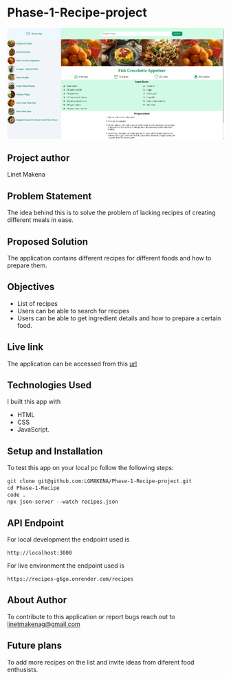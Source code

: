 # Phase-1-Recipe-project

![](./screenshot.png)


## Project author
Linet Makena



## Problem Statement
 The idea behind this is to solve the problem of lacking recipes of creating different meals in ease.

## Proposed Solution
The application contains different recipes for different foods and how to prepare them.


## Objectives
- List of recipes
- Users can be able to search for recipes
- Users can be able to get ingredient details and how to prepare a certain food.

## Live link
 The application can be accessed from this [url](https://glittering-taffy-1760d2.netlify.app/)

 ## Technologies Used 
 I built this app with 
- HTML 
- CSS
- JavaScript. 

## Setup and Installation
To test this app on your local pc follow the following steps:
```text
git clone git@github.com:LGMAKENA/Phase-1-Recipe-project.git
cd Phase-1-Recipe
code .
npx json-server --watch recipes.json
```

## API Endpoint
For local development  the endpoint used is 
```text
http://localhost:3000
```
For live environment  the endpoint used is 
```text
https://recipes-g6go.onrender.com/recipes
```

## About Author
To contribute to this application or report bugs reach out to [linetmakenag@gmail.com](mailto:linetmakenag@gmail.com)

## Future plans 
To add more recipes on the list and invite ideas from diferent food enthusists.